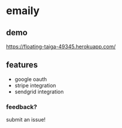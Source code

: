 # emaily

## demo
https://floating-taiga-49345.herokuapp.com/

## features

- google oauth
- stripe integration
- sendgrid integration

### feedback?
submit an issue!
